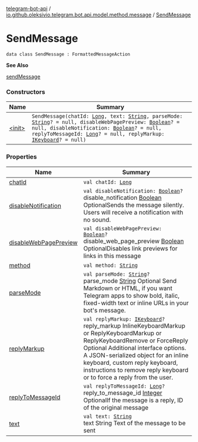 [telegram-bot-api](../../index.md) / [io.github.oleksivio.telegram.bot.api.model.method.message](../index.md) / [SendMessage](./index.md)

# SendMessage

`data class SendMessage : FormattedMessageAction`

**See Also**

[sendMessage](#)

### Constructors

| Name | Summary |
|---|---|
| [&lt;init&gt;](-init-.md) | `SendMessage(chatId: `[`Long`](https://kotlinlang.org/api/latest/jvm/stdlib/kotlin/-long/index.html)`, text: `[`String`](https://kotlinlang.org/api/latest/jvm/stdlib/kotlin/-string/index.html)`, parseMode: `[`String`](https://kotlinlang.org/api/latest/jvm/stdlib/kotlin/-string/index.html)`? = null, disableWebPagePreview: `[`Boolean`](https://kotlinlang.org/api/latest/jvm/stdlib/kotlin/-boolean/index.html)`? = null, disableNotification: `[`Boolean`](https://kotlinlang.org/api/latest/jvm/stdlib/kotlin/-boolean/index.html)`? = null, replyToMessageId: `[`Long`](https://kotlinlang.org/api/latest/jvm/stdlib/kotlin/-long/index.html)`? = null, replyMarkup: `[`IKeyboard`](../../io.github.oleksivio.telegram.bot.api.model.objects.std.keyboard/-i-keyboard.md)`? = null)` |

### Properties

| Name | Summary |
|---|---|
| [chatId](chat-id.md) | `val chatId: `[`Long`](https://kotlinlang.org/api/latest/jvm/stdlib/kotlin/-long/index.html) |
| [disableNotification](disable-notification.md) | `val disableNotification: `[`Boolean`](https://kotlinlang.org/api/latest/jvm/stdlib/kotlin/-boolean/index.html)`?`<br>disable_notification [Boolean](https://kotlinlang.org/api/latest/jvm/stdlib/kotlin/-boolean/index.html) OptionalSends the message silently. Users will receive a notification with no sound. |
| [disableWebPagePreview](disable-web-page-preview.md) | `val disableWebPagePreview: `[`Boolean`](https://kotlinlang.org/api/latest/jvm/stdlib/kotlin/-boolean/index.html)`?`<br>disable_web_page_preview [Boolean](https://kotlinlang.org/api/latest/jvm/stdlib/kotlin/-boolean/index.html) OptionalDisables link previews for links in this message |
| [method](method.md) | `val method: `[`String`](https://kotlinlang.org/api/latest/jvm/stdlib/kotlin/-string/index.html) |
| [parseMode](parse-mode.md) | `val parseMode: `[`String`](https://kotlinlang.org/api/latest/jvm/stdlib/kotlin/-string/index.html)`?`<br>parse_mode [String](https://kotlinlang.org/api/latest/jvm/stdlib/kotlin/-string/index.html) Optional Send Markdown or HTML, if you want Telegram apps to show bold, italic, fixed-width text or inline URLs in your bot's message. |
| [replyMarkup](reply-markup.md) | `val replyMarkup: `[`IKeyboard`](../../io.github.oleksivio.telegram.bot.api.model.objects.std.keyboard/-i-keyboard.md)`?`<br>reply_markup InlineKeyboardMarkup or ReplyKeyboardMarkup or ReplyKeyboardRemove or ForceReply Optional Additional interface options. A JSON-serialized object for an inline keyboard, custom reply keyboard, instructions to remove reply keyboard or to force a reply from the user. |
| [replyToMessageId](reply-to-message-id.md) | `val replyToMessageId: `[`Long`](https://kotlinlang.org/api/latest/jvm/stdlib/kotlin/-long/index.html)`?`<br>reply_to_message_id [Integer](https://docs.oracle.com/javase/6/docs/api/java/lang/Integer.html) OptionalIf the message is a reply, ID of the original message |
| [text](text.md) | `val text: `[`String`](https://kotlinlang.org/api/latest/jvm/stdlib/kotlin/-string/index.html)<br>text String Text of the message to be sent |
